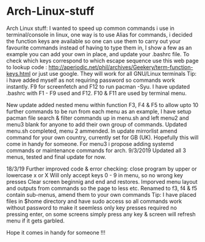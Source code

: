 # Arch-Linux-stuff
Arch Linux stuff: 
I wanted to speed up common commands i use in terminal/console in linux, one way is to use Alias for commands, i decided the function keys are available so one can use them to carry out your favourite commands instead of having to type them in, I show a few as an example you can add your own in place, and update your .bashrc file. 
To check which keys correspond to which escape sequence use this web page to lookup code : http://aperiodic.net/phil/archives/Geekery/term-function-keys.html or just use google.
They will work for all GNU/Linux terminals
Tip: i have added myself as not requiring password so commands work instantly. F9 for screenfetch and F12 to run pacman -Syu.
I have updated .bashrc with F1 - F9 used and F12. F10 & F11 are used by terminal menu.

New update added nested menu within function F3, F4 & F5 to allow upto 10 further commands to be run from each menu as an example,
I have setup pacman file search & filter commands up in menu.sh and left menu2 and menu3 blank for anyone to add their own group of commands.
Updated menu.sh completed, menu 2 ammended. In update mirrorlist amend command for your own country, currently set for GB (UK).
Hopefully this will come in handy for someone. For menu3 i propose adding systemd commands or maintenance commands for arch. 
9/3/2019 Updated all 3 menus, tested and final update for now.

18/3/19 Further improved code & error checking:
close program by upper or lowercase  x or X
Will only accept keys 0 - 9 in menu, so no wrong key presses
Clear screen beginnig and end and restores.
Imporved menu layout and outputs from commands so the page to less etc.
Renamed to f3, f4 & f5 contain sub-menus, amend them to your own commands
Tip: I have placed files in $home directory and have sudo access so all commands work without password to make it seemless only key presses required no pressing enter, on some screens simply press any key & screen will refresh menu if it gets garbled.

Hope it comes in handy for someone !!!
